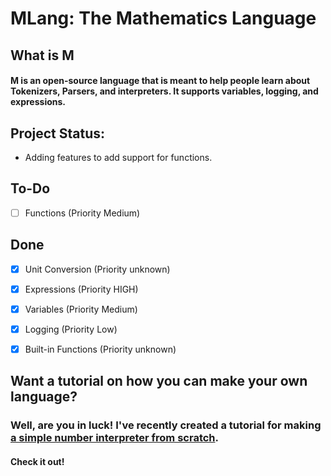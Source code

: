 # MLang: The Mathematics Language

## What is M
#### M is an open-source language that is meant to help people learn about Tokenizers, Parsers, and interpreters. It supports variables, logging, and expressions.

## Project Status:
- Adding features to add support for functions.

## To-Do
- [ ] Functions (Priority Medium)

## Done
- [x] Unit Conversion (Priority unknown)
- [x] Expressions (Priority HIGH)
- [x] Variables (Priority Medium)
- [x] Logging (Priority Low)
- [x] Built-in Functions (Priority unknown)


## Want a tutorial on how you can make your own language?
### Well, are you in luck! I've recently created a tutorial for making [a simple number interpreter from scratch](https://number-interpreter-from-scratch.battledash2.repl.co).
#### Check it out!